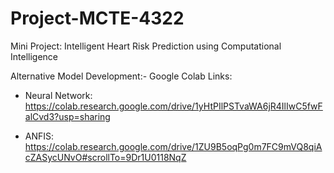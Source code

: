 # Project-MCTE-4322
Mini Project: Intelligent Heart Risk Prediction using Computational Intelligence

Alternative Model Development:-
Google Colab Links:

  - Neural Network:
    https://colab.research.google.com/drive/1yHtPIlPSTvaWA6jR4IlIwC5fwFalCvd3?usp=sharing

  - ANFIS:
    https://colab.research.google.com/drive/1ZU9B5oqPg0m7FC9mVQ8qiAcZASycUNvO#scrollTo=9Dr1U0118NqZ

